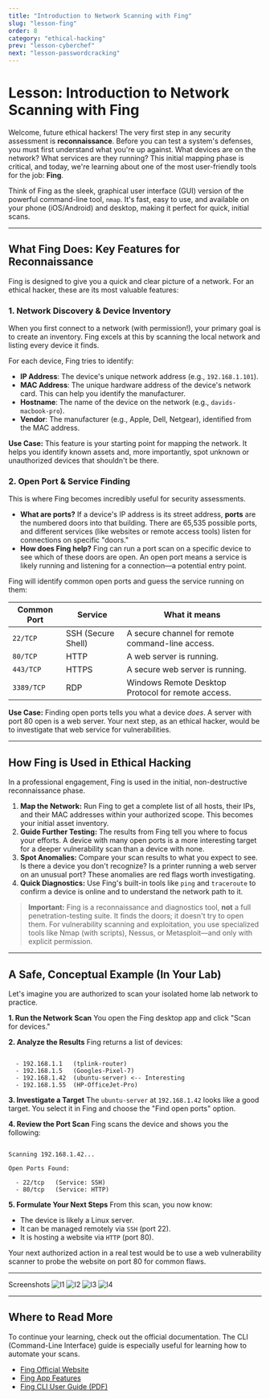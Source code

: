 ```yaml
---
title: "Introduction to Network Scanning with Fing"
slug: "lesson-fing"
order: 8
category: "ethical-hacking"
prev: "lesson-cyberchef"
next: "lesson-passwordcracking"
---
```


# Lesson: Introduction to Network Scanning with Fing

Welcome, future ethical hackers! The very first step in any security assessment is **reconnaissance**. Before you can test a system's defenses, you must first understand what you're up against. What devices are on the network? What services are they running? This initial mapping phase is critical, and today, we're learning about one of the most user-friendly tools for the job: **Fing**.

Think of Fing as the sleek, graphical user interface (GUI) version of the powerful command-line tool, `nmap`. It's fast, easy to use, and available on your phone (iOS/Android) and desktop, making it perfect for quick, initial scans.

---

## What Fing Does: Key Features for Reconnaissance

Fing is designed to give you a quick and clear picture of a network. For an ethical hacker, these are its most valuable features:

### 1. Network Discovery & Device Inventory

When you first connect to a network (with permission!), your primary goal is to create an inventory. Fing excels at this by scanning the local network and listing every device it finds.

For each device, Fing tries to identify:
* **IP Address**: The device's unique network address (e.g., `192.168.1.101`).
* **MAC Address**: The unique hardware address of the device's network card. This can help you identify the manufacturer.
* **Hostname**: The name of the device on the network (e.g., `davids-macbook-pro`).
* **Vendor**: The manufacturer (e.g., Apple, Dell, Netgear), identified from the MAC address.

**Use Case:** This feature is your starting point for mapping the network. It helps you identify known assets and, more importantly, spot unknown or unauthorized devices that shouldn't be there.

### 2. Open Port & Service Finding

This is where Fing becomes incredibly useful for security assessments.

* **What are ports?** If a device's IP address is its street address, **ports** are the numbered doors into that building. There are 65,535 possible ports, and different services (like websites or remote access tools) listen for connections on specific "doors."
* **How does Fing help?** Fing can run a port scan on a specific device to see which of these doors are open. An open port means a service is likely running and listening for a connection—a potential entry point.

Fing will identify common open ports and guess the service running on them:

| Common Port | Service        | What it means                                      |
|-------------|----------------|----------------------------------------------------|
| `22/TCP`    | SSH (Secure Shell) | A secure channel for remote command-line access.   |
| `80/TCP`    | HTTP           | A web server is running.                           |
| `443/TCP`   | HTTPS          | A secure web server is running.                    |
| `3389/TCP`  | RDP            | Windows Remote Desktop Protocol for remote access. |

**Use Case:** Finding open ports tells you what a device *does*. A server with port 80 open is a web server. Your next step, as an ethical hacker, would be to investigate that web service for vulnerabilities.

---

## How Fing is Used in Ethical Hacking

In a professional engagement, Fing is used in the initial, non-destructive reconnaissance phase.

1.  **Map the Network:** Run Fing to get a complete list of all hosts, their IPs, and their MAC addresses within your authorized scope. This becomes your initial asset inventory.
2.  **Guide Further Testing:** The results from Fing tell you where to focus your efforts. A device with many open ports is a more interesting target for a deeper vulnerability scan than a device with none.
3.  **Spot Anomalies:** Compare your scan results to what you expect to see. Is there a device you don't recognize? Is a printer running a web server on an unusual port? These anomalies are red flags worth investigating.
4.  **Quick Diagnostics:** Use Fing's built-in tools like `ping` and `traceroute` to confirm a device is online and to understand the network path to it.

> **Important:** Fing is a reconnaissance and diagnostics tool, **not** a full penetration-testing suite. It finds the doors; it doesn't try to open them. For vulnerability scanning and exploitation, you use specialized tools like Nmap (with scripts), Nessus, or Metasploit—and only with explicit permission.

---

## A Safe, Conceptual Example (In Your Lab)

Let's imagine you are authorized to scan your isolated home lab network to practice.

**1. Run the Network Scan**
You open the Fing desktop app and click "Scan for devices."

**2. Analyze the Results**
Fing returns a list of devices:
```

  - 192.168.1.1   (tplink-router)
  - 192.168.1.5   (Googles-Pixel-7)
  - 192.168.1.42  (ubuntu-server) <-- Interesting
  - 192.168.1.55  (HP-OfficeJet-Pro)

```

**3. Investigate a Target**
The `ubuntu-server` at `192.168.1.42` looks like a good target. You select it in Fing and choose the "Find open ports" option.

**4. Review the Port Scan**
Fing scans the device and shows you the following:
```

Scanning 192.168.1.42...

Open Ports Found:

  - 22/tcp   (Service: SSH)
  - 80/tcp   (Service: HTTP)

```

**5. Formulate Your Next Steps**
From this scan, you now know:
* The device is likely a Linux server.
* It can be managed remotely via `SSH` (port 22).
* It is hosting a website via `HTTP` (port 80).

Your next authorized action in a real test would be to use a web vulnerability scanner to probe the website on port 80 for common flaws.

---
Screenshots
![l1](/imgs/l1.png)
![l2](/imgs/l2.png)
![l3](/imgs/l3.png)
![l4](/imgs/l4.png)

---
## Where to Read More

To continue your learning, check out the official documentation. The CLI (Command-Line Interface) guide is especially useful for learning how to automate your scans.

* [Fing Official Website](https://www.fing.com/)
* [Fing App Features](https://www.fing.com/products/fing-app)
* [Fing CLI User Guide (PDF)](https://www.fing.com/images/uploads/fing-cli-user-guide.pdf)
